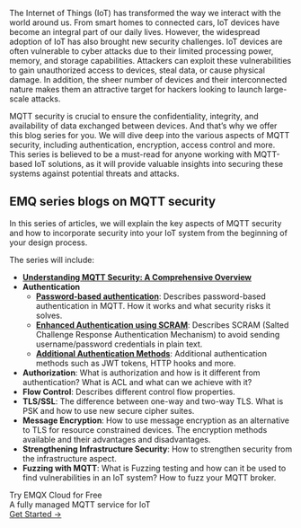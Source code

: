 The Internet of Things (IoT) has transformed the way we interact with the world around us. From smart homes to connected cars, IoT devices have become an integral part of our daily lives. However, the widespread adoption of IoT has also brought new security challenges. IoT devices are often vulnerable to cyber attacks due to their limited processing power, memory, and storage capabilities. Attackers can exploit these vulnerabilities to gain unauthorized access to devices, steal data, or cause physical damage. In addition, the sheer number of devices and their interconnected nature makes them an attractive target for hackers looking to launch large-scale attacks.

MQTT security is crucial to ensure the confidentiality, integrity, and availability of data exchanged between devices. And that’s why we offer this blog series for you. We will dive deep into the various aspects of MQTT security, including authentication, encryption, access control and more. This series is believed to be a must-read for anyone working with MQTT-based IoT solutions, as it will provide valuable insights into securing these systems against potential threats and attacks.


## EMQ series blogs on MQTT security

In this series of articles, we will explain the key aspects of MQTT security and how to incorporate security into your IoT system from the beginning of your design process.

The series will include:

- **[Understanding MQTT Security: A Comprehensive Overview](https://www.emqx.com/en/blog/understanding-mqtt-security-a-comprehensive-overview)**
- **Authentication**
  - **[Password-based authentication](https://www.emqx.com/en/blog/securing-mqtt-with-username-and-password-authentication)**: Describes password-based authentication in MQTT. How it works and what security risks it solves.
  - **[Enhanced Authentication using SCRAM](https://www.emqx.com/en/blog/leveraging-enhanced-authentication-for-mqtt-security)**: Describes SCRAM (Salted Challenge Response Authentication Mechanism) to avoid sending username/password credentials in plain text.
  - **[Additional Authentication Methods](https://www.emqx.com/en/blog/a-deep-dive-into-token-based-authentication-and-oauth-2-0-in-mqtt)**: Additional authentication methods such as JWT tokens, HTTP hooks and more.
- **Authorization**: What is authorization and how is it different from authentication? What is ACL and what can we achieve with it?
- **Flow Control**: Describes different control flow properties.
- **TLS/SSL**: The difference between one-way and two-way TLS. What is PSK and how to use new secure cipher suites.
- **Message Encryption**: How to use message encryption as an alternative to TLS for resource constrained devices. The encryption methods available and their advantages and disadvantages.
- **Strengthening Infrastructure Security**: How to strengthen security from the infrastructure aspect.
- **Fuzzing with MQTT**: What is Fuzzing testing and how can it be used to find vulnerabilities in an IoT system? How to fuzz your MQTT broker.



<section class="promotion">
    <div>
        Try EMQX Cloud for Free
        <div class="is-size-14 is-text-normal has-text-weight-normal">A fully managed MQTT service for IoT</div>
    </div>
    <a href="https://accounts.emqx.com/signup?continue=https://cloud-intl.emqx.com/console/deployments/0?oper=new" class="button is-gradient px-5">Get Started →</a>
</section>
